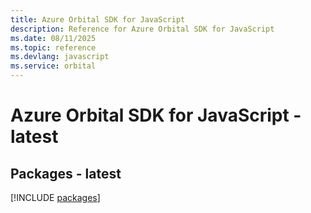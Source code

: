 ```yaml
---
title: Azure Orbital SDK for JavaScript
description: Reference for Azure Orbital SDK for JavaScript
ms.date: 08/11/2025
ms.topic: reference
ms.devlang: javascript
ms.service: orbital
---
```

# Azure Orbital SDK for JavaScript - latest
## Packages - latest
[!INCLUDE [packages](orbital-index.md)]